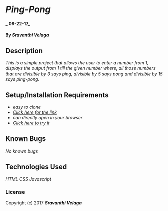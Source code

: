 # _Ping-Pong_

#### _ 09-22-17_

#### By _**Sravanthi Velaga**_

## Description

_This is a simple project that allows the user to enter a number from 1, displays the output from 1 till the given number where, all those numbers that are divisible by 3 says ping, divisible by 5 says pong and divisible by 15 says ping-pong._

## Setup/Installation Requirements

* _easy to clone_
* _<a href="https://github.com/Sravyy/Ping-Pong" target="_blank">Click here for the link</a>_
* _can directly open in your browser_
* _<a href="https://sravyy.github.io/Ping-Pong/" target="_blank">Click here to try it</a>_


## Known Bugs

_No known bugs_

## Technologies Used

_HTML_
_CSS_
_Javascript_

### License

Copyright (c) 2017 **_Sravanthi Velaga_**
